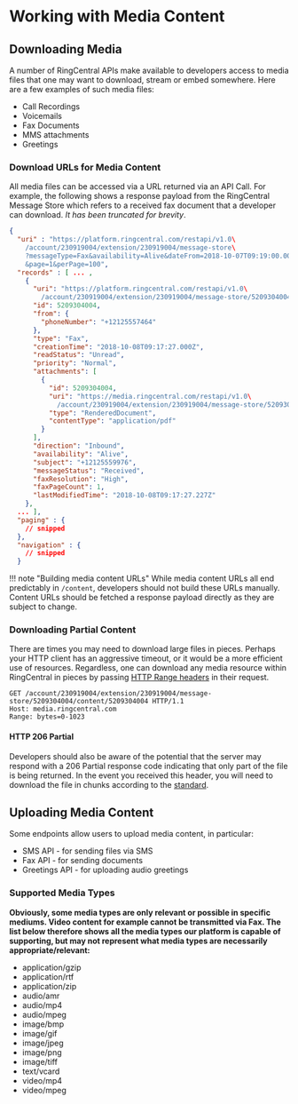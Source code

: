# Working with Media Content

## Downloading Media

A number of RingCentral APIs make available to developers access to media files that one may want to download, stream or embed somewhere. Here are a few examples of such media files:

* Call Recordings
* Voicemails
* Fax Documents
* MMS attachments
* Greetings

### Download URLs for Media Content

All media files can be accessed via a URL returned via an API Call. For example, the following shows a response payload from the RingCentral Message Store which refers to a received fax document that a developer can download. *It has been truncated for brevity*. 

```json hl_lines="21 22"
{
  "uri" : "https://platform.ringcentral.com/restapi/v1.0\
    /account/230919004/extension/230919004/message-store\
    ?messageType=Fax&availability=Alive&dateFrom=2018-10-07T09:19:00.000Z\
    &page=1&perPage=100",
  "records" : [ ... ,
    {
      "uri": "https://platform.ringcentral.com/restapi/v1.0\
        /account/230919004/extension/230919004/message-store/5209304004",
      "id": 5209304004,
      "from": {
        "phoneNumber": "+12125557464"
      },
      "type": "Fax",
      "creationTime": "2018-10-08T09:17:27.000Z",
      "readStatus": "Unread",
      "priority": "Normal",
      "attachments": [
        {
          "id": 5209304004,
          "uri": "https://media.ringcentral.com/restapi/v1.0\
            /account/230919004/extension/230919004/message-store/5209304004/content/5209304004",
          "type": "RenderedDocument",
          "contentType": "application/pdf"
        }
      ],
      "direction": "Inbound",
      "availability": "Alive",
      "subject": "+12125559976",
      "messageStatus": "Received",
      "faxResolution": "High",
      "faxPageCount": 1,
      "lastModifiedTime": "2018-10-08T09:17:27.227Z"
    },
  ... ],
  "paging" : {
    // snipped
  },
  "navigation" : {
    // snipped
  }  
```

!!! note "Building media content URLs"
    While media content URLs all end predictably in `/content`, developers should not build these URLs manually. Content URLs should be fetched a response payload directly as they are subject to change. 

### Downloading Partial Content

There are times you may need to download large files in pieces. Perhaps your HTTP client has an aggressive timeout, or it would be a more efficient use of resources. Regardless, one can download any media resource within RingCentral in pieces by passing [HTTP Range headers](https://developer.mozilla.org/en-US/docs/Web/HTTP/Range_requests) in their request.


```http
GET /account/230919004/extension/230919004/message-store/5209304004/content/5209304004 HTTP/1.1
Host: media.ringcentral.com
Range: bytes=0-1023
```

#### HTTP 206 Partial

Developers should also be aware of the potential that the server may respond with a 206 Partial response code indicating that only part of the file is being returned. In the event you received this header, you will need to download the file in chunks according to the [standard](https://tools.ietf.org/html/rfc7233).

## Uploading Media Content

Some endpoints allow users to upload media content, in particular:

* SMS API - for sending files via SMS
* Fax API - for sending documents
* Greetings API - for uploading audio greetings

### Supported Media Types

**Obviously, some media types are only relevant or possible in specific mediums. Video content for example cannot be transmitted via Fax. The list below therefore shows all the media types our platform is capable of supporting, but may not represent what media types are necessarily appropriate/relevant:**

* application/gzip
* application/rtf
* application/zip
* audio/amr
* audio/mp4
* audio/mpeg
* image/bmp
* image/gif
* image/jpeg
* image/png
* image/tiff
* text/vcard
* video/mp4
* video/mpeg
